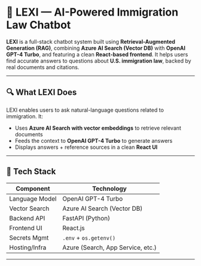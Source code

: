 # 🤖 LEXI — AI-Powered Immigration Law Chatbot

**LEXI** is a full-stack chatbot system built using **Retrieval-Augmented Generation (RAG)**, combining **Azure AI Search (Vector DB)** with **OpenAI GPT-4 Turbo**, and featuring a clean **React-based frontend**. It helps users find accurate answers to questions about **U.S. immigration law**, backed by real documents and citations.

---

## 🔍 What LEXI Does

LEXI enables users to ask natural-language questions related to immigration. It:

- Uses **Azure AI Search with vector embeddings** to retrieve relevant documents
- Feeds the context to **OpenAI GPT-4 Turbo** to generate answers
- Displays answers + reference sources in a clean **React UI**

---

## 🧠 Tech Stack

| Component       | Technology                        |
|----------------|------------------------------------|
| Language Model | OpenAI GPT-4 Turbo                 |
| Vector Search  | Azure AI Search (Vector DB)        |
| Backend API    | FastAPI (Python)                   |
| Frontend UI    | React.js                           |
| Secrets Mgmt   | `.env` + `os.getenv()`             |
| Hosting/Infra  | Azure (Search, App Service, etc.)  |

---

